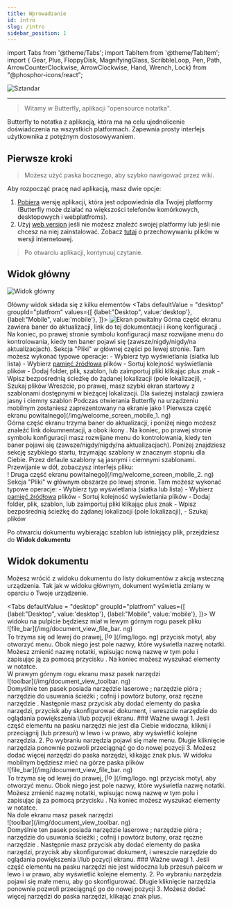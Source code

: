 ```yaml
---
title: Wprowadzanie
id: intro
slug: /intro
sidebar_position: 1
---
```


import Tabs from '@theme/Tabs';
import TabItem from '@theme/TabItem';
import { Gear, Plus, FloppyDisk, MagnifyingGlass, ScribbleLoop, Pen, Path, ArrowCounterClockwise, ArrowClockwise, Hand, Wrench, Lock} from "@phosphor-icons/react";

![Sztandar](/img/banner.png)

---

> Witamy w Butterfly, aplikacji "opensource notatka".

Butterfly to notatka z aplikacją, która ma na celu ujednolicenie doświadczenia na wszystkich platformach. Zapewnia prosty interfejs użytkownika z potężnym dostosowywaniem.

## Pierwsze kroki

> Możesz użyć paska bocznego, aby szybko nawigować przez wiki.

Aby rozpocząć pracę nad aplikacją, masz dwie opcje:

1. [Pobiera](/downloads) wersję aplikacji, która jest odpowiednia dla Twojej platformy (Butterfly może działać na większości telefonów komórkowych, desktopowych i webplatfroms).
2. Użyj [web version](https://web.butterfly.linwood.dev) jeśli nie możesz znaleźć swojej platformy lub jeśli nie chcesz na niej zainstalować. Zobacz [tutaj](storage#web) o przechowywaniu plików w wersji internetowej.

> Po otwarciu aplikacji, kontynuuj czytanie.

## Widok główny

![Widok główny](main.png)

Główny widok składa się z kilku elementów
<Tabs
    defaultValue = "desktop"
    groupId="platfrom"
        values={[
        {label:"Desktop", value:'desktop'},
 {label:"Mobile", value:'mobile'},
 ]}>
    <TabItem value="desktop">
        ![Ekran powitalny](/img/welcome_screen_desktop.png)
        Górna część ekranu zawiera baner do aktualizacji, link do tej dokumentacji i ikonę konfiguracji <Gear/>. Na koniec, po prawej stronie symbolu konfiguracji <Gear/> masz rozwijane menu do kontrolowania, kiedy ten baner pojawi się (zawsze/nigdy/nigdy/na aktualizacjach).
        Sekcja "Pliki" w głównej części po lewej stronie. Tam możesz wykonać typowe operacje:
            - Wybierz typ wyświetlania (siatka lub lista)
            - Wybierz [pamięć źródłowa](przechowywanie) plików
            - Sortuj kolejność wyświetlania plików
            - Dodaj folder, plik, szablon, lub zaimportuj pliki klikając <Plus/> plus znak
            - Wpisz bezpośrednią ścieżkę do żądanej lokalizacji (pole lokalizacji),
            - Szukaj plików
        Wreszcie, po prawej, masz szybki ekran startowy z szablonami dostępnymi w bieżącej lokalizacji. Dla świeżej instalacji zawiera jasny i ciemny szablon
    </TabItem>
    <TabItem value="mobile">
        Podczas otwierania Butterfly na urządzeniu mobilnym zostaniesz zaprezentowany na ekranie jako
        ! Pierwsza część ekranu powitalnego](/img/welcome_screen_mobile_1. ng)   
        Górna część ekranu trzyma baner do aktualizacji, i poniżej niego możesz znaleźć link dokumnentacji, a obok ikony <Gear/>. Na koniec, po prawej stronie symbolu konfiguracji <Gear/> masz rozwijane menu do kontrolowania, kiedy ten baner pojawi się (zawsze/nigdy/nigdy/na aktualizacjach).
        Poniżej znajdziesz sekcję szybkiego startu, trzymając szablony w znacznym stopniu dla Ciebie. Przez defaule szablony są jasnymi i ciemnymi szablonami. 
        Przewijanie w dół, zobaczysz interfejs pliku:
        \
        ! Druga część ekranu powitalnego](/img/welcome_screen_mobile_2. ng)  
        Sekcja "Pliki" w głównym obszarze po lewej stronie. Tam możesz wykonać typowe operacje:
        - Wybierz typ wyświetlania (siatka lub lista)
        - Wybierz [pamięć źródłowa](przechowywanie) plików
        - Sortuj kolejność wyświetlania plików
        - Dodaj folder, plik, szablon, lub zaimportuj pliki klikając <Plus/> plus znak
        - Wpisz bezpośrednią ścieżkę do żądanej lokalizacji (pole lokalizacji),
        - Szukaj plików
    </TabItem>
</Tabs>

Po otwarciu dokumentu wybierając szablon lub istniejący plik, przejdziesz do **Widok dokumentu**

## Widok dokumentu

Możesz wrócić z widoku dokumentu do listy dokumentów z akcją wsteczną urządzenia. Tak jak w widoku głównym, dokument wyświetla zmiany w oparciu o Twoje urządzenie.

<Tabs
    defaultValue = "desktop"
    groupId="platfrom"
        values={[
        {label:"Desktop", value:'desktop'},
 {label:"Mobile", value:'mobile'},
 ]}>
    <TabItem value="desktop">
        W widoku na pulpicie będziesz miał w lewym górnym rogu pasek pliku\
        ![file_bar](/img/document_view_file_bar. ng)\
        To trzyma się od lewej do prawej, 
        [<img alt="logo" src="/img/logo.png" width="16"/>](/img/logo. ng)
        przycisk motyl, aby otworzyć menu. Obok niego jest pole nazwy, które wyświetla nazwę notatki. Możesz zmienić nazwę notatki, wpisując nową nazwę w tym polu i zapisując ją za pomocą przycisku <FloppyDisk/>. Na koniec możesz <MagnifyingGlass/> wyszukać elementy w notatce.
        \
        W prawym górnym rogu ekranu masz pasek narzędzi\
        ![toolbar](/img/document_view_toolbar. ng)\
        Domyślnie ten pasek posiada narzędzie laserowe <ScribbleLoop/> ; narzędzie pióra <Pen/> ; narzędzie do usuwania ścieżki <Path/> ; cofnij <ArrowCounterClockwise/> i <ArrowClockwise/> powtórz butony, oraz ręczne narzędzie <Hand/>. Następnie masz przycisk <Plus/> aby dodać elementy do paska narzędzi, przycisk <Wrench/> aby skonfigurować dokument, i wreszcie narzędzie <Lock/> do oglądania powiększenia i/lub pozycji ekranu. 
        ### Ważne uwagi
        1. Jeśli część elementu na pasku narzędzi nie jest dla Ciebie widoczna, kliknij i przeciągnij (lub przesuń) w lewo i w prawo, aby wyświetlić kolejne narzędzia. 
        2. Po wybraniu narzędzia pojawi się małe menu. Długie kliknięcie narzędzia ponownie pozwoli przeciągnąć go do nowej pozycji
        3. Możesz dodać więcej narzędzi do paska narzędzi, klikając znak <Plus/> plus. 
    </TabItem>
    <TabItem value="mobile">
        W widoku mobilnym będziesz mieć na górze paska plików\
        ![file_bar](/img/document_view_file_bar. ng)\
        To trzyma się od lewej do prawej, 
        [<img alt="logo" src="/img/logo.png" width="16"/>](/img/logo. ng)
        przycisk motyl, aby otworzyć menu. Obok niego jest pole nazwy, które wyświetla nazwę notatki. Możesz zmienić nazwę notatki, wpisując nową nazwę w tym polu i zapisując ją za pomocą przycisku <FloppyDisk/>. Na koniec możesz <MagnifyingGlass/> wyszukać elementy w notatce.
        \
        Na dole ekranu masz pasek narzędzi\
        ![toolbar](/img/document_view_toolbar. ng)\
        Domyślnie ten pasek posiada narzędzie laserowe <ScribbleLoop/> ; narzędzie pióra <Pen/> ; narzędzie do usuwania ścieżki <Path/> ; cofnij <ArrowCounterClockwise/> i <ArrowClockwise/> powtórz butony, oraz ręczne narzędzie <Hand/>. Następnie masz przycisk <Plus/> aby dodać elementy do paska narzędzi, przycisk <Wrench/> aby skonfigurować dokument, i wreszcie narzędzie <Lock/> do oglądania powiększenia i/lub pozycji ekranu. 
        ### Ważne uwagi
        1. Jeśli część elementu na pasku narzędzi nie jest widoczna lub przesuń palcem w lewo i w prawo, aby wyświetlić kolejne elementy. 
        2. Po wybraniu narzędzia pojawi się małe menu, aby go skonfigurować. Długie kliknięcie narzędzia ponownie pozwoli przeciągnąć go do nowej pozycji
        3. Możesz dodać więcej narzędzi do paska narzędzi, klikając znak <Plus/> plus. 
    </TabItem>
</Tabs>
